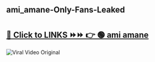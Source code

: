 
 ## ami_amane-Only-Fans-Leaked

# <h2><a href="https://clipsfans.com/ami_amane&ref=git">🔗 Click to LINKS ⏩⏩ 👉 🟢 ami amane </a></h2>

<a href="https://clipsfans.com/ami_amane&ref=git" rel="nofollow" data-target="animated-image.originalLink"><img src="https://i.ibb.co.com/xMMVF88/686577567.gif" alt="Viral Video Original" style="max-width: 100%; display: inline-block;" data-target="animated-image.originalImage"></a>
